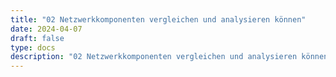 ```yaml
---
title: "02 Netzwerkkomponenten vergleichen und analysieren können"
date: 2024-04-07
draft: false
type: docs
description: "02 Netzwerkkomponenten vergleichen und analysieren können description"
---
```


